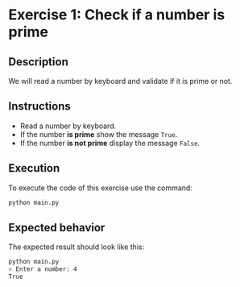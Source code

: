 # Exercise 1: Check if a number is prime

## Description

We will read a number by keyboard and validate if it is prime or not.

## Instructions

- Read a number by keyboard.
- If the number **is prime** show the message `True`.
- If the number **is not prime** display the message `False`.

## Execution

To execute the code of this exercise use the command:

```bash
python main.py
```

## Expected behavior

The expected result should look like this:

```bash
python main.py
> Enter a number: 4
True
```
